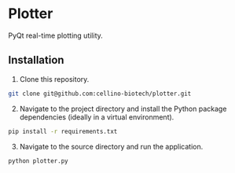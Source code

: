 # Plotter
PyQt real-time plotting utility.

## Installation
1. Clone this repository.
```bash
git clone git@github.com:cellino-biotech/plotter.git
```

2. Navigate to the project directory and install the Python package dependencies (ideally in a virtual environment).
```bash
pip install -r requirements.txt
```

3. Navigate to the source directory and run the application.
```bash
python plotter.py
```
